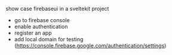 show case firebaseui in a sveltekit project

- go to firebase console
- enable authentication
- register an app
- add local domain for testing (https://console.firebase.google.com/authentication/settings)
